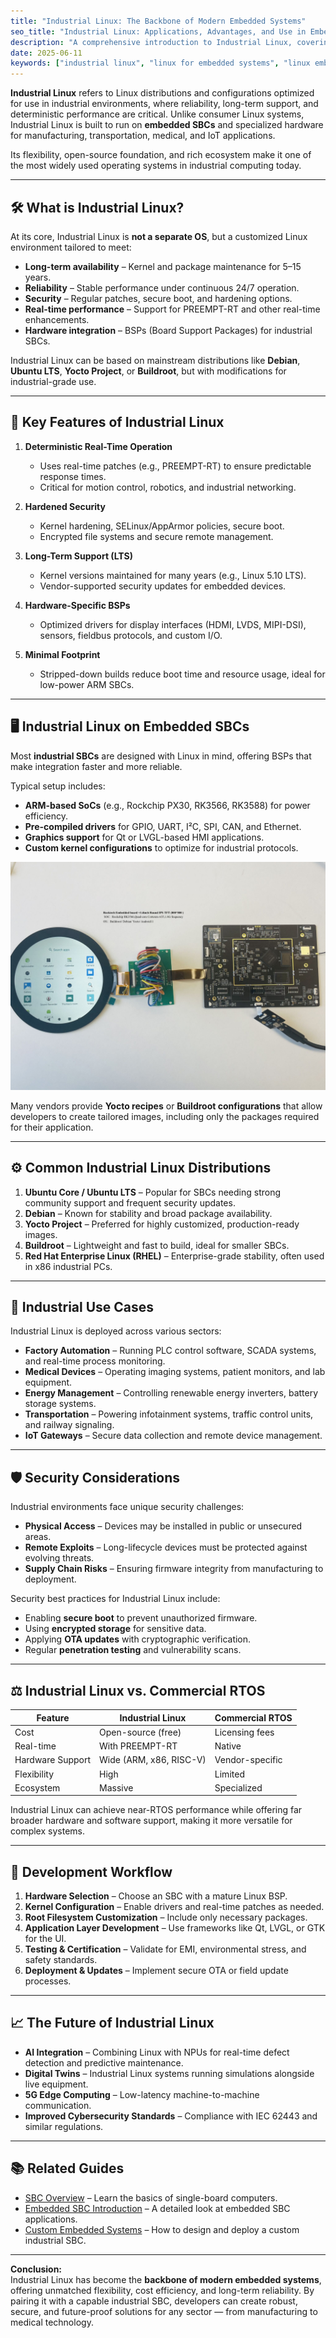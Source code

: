 ```yaml
---
title: "Industrial Linux: The Backbone of Modern Embedded Systems"
seo_title: "Industrial Linux: Applications, Advantages, and Use in Embedded SBCs"
description: "A comprehensive introduction to Industrial Linux, covering its features, advantages, and why it's a preferred OS for industrial embedded single-board computers (SBCs)."
date: 2025-06-11
keywords: ["industrial linux", "linux for embedded systems", "linux embedded sbc", "real-time linux", "industrial automation linux", "embedded linux board"]
---
```


**Industrial Linux** refers to Linux distributions and configurations optimized for use in industrial environments, where reliability, long-term support, and deterministic performance are critical. Unlike consumer Linux systems, Industrial Linux is built to run on **embedded SBCs** and specialized hardware for manufacturing, transportation, medical, and IoT applications.

Its flexibility, open-source foundation, and rich ecosystem make it one of the most widely used operating systems in industrial computing today.

---

## 🛠 What is Industrial Linux?

At its core, Industrial Linux is **not a separate OS**, but a customized Linux environment tailored to meet:

- **Long-term availability** – Kernel and package maintenance for 5–15 years.
- **Reliability** – Stable performance under continuous 24/7 operation.
- **Security** – Regular patches, secure boot, and hardening options.
- **Real-time performance** – Support for PREEMPT-RT and other real-time enhancements.
- **Hardware integration** – BSPs (Board Support Packages) for industrial SBCs.

Industrial Linux can be based on mainstream distributions like **Debian**, **Ubuntu LTS**, **Yocto Project**, or **Buildroot**, but with modifications for industrial-grade use.

---

## 🧩 Key Features of Industrial Linux

1. **Deterministic Real-Time Operation**  
   - Uses real-time patches (e.g., PREEMPT-RT) to ensure predictable response times.
   - Critical for motion control, robotics, and industrial networking.

2. **Hardened Security**  
   - Kernel hardening, SELinux/AppArmor policies, secure boot.
   - Encrypted file systems and secure remote management.

3. **Long-Term Support (LTS)**  
   - Kernel versions maintained for many years (e.g., Linux 5.10 LTS).
   - Vendor-supported security updates for embedded devices.

4. **Hardware-Specific BSPs**  
   - Optimized drivers for display interfaces (HDMI, LVDS, MIPI-DSI), sensors, fieldbus protocols, and custom I/O.

5. **Minimal Footprint**  
   - Stripped-down builds reduce boot time and resource usage, ideal for low-power ARM SBCs.

---

## 🖥 Industrial Linux on Embedded SBCs

Most **industrial SBCs** are designed with Linux in mind, offering BSPs that make integration faster and more reliable.

Typical setup includes:

- **ARM-based SoCs** (e.g., Rockchip PX30, RK3566, RK3588) for power efficiency.
- **Pre-compiled drivers** for GPIO, UART, I²C, SPI, CAN, and Ethernet.
- **Graphics support** for Qt or LVGL-based HMI applications.
- **Custom kernel configurations** to optimize for industrial protocols.

![Rockchip RK3566 Industrial Linux SBC](/images/RK3566-S9.jpeg "Industrial SBC running Linux for factory automation")

Many vendors provide **Yocto recipes** or **Buildroot configurations** that allow developers to create tailored images, including only the packages required for their application.

---

## ⚙ Common Industrial Linux Distributions

1. **Ubuntu Core / Ubuntu LTS** – Popular for SBCs needing strong community support and frequent security updates.
2. **Debian** – Known for stability and broad package availability.
3. **Yocto Project** – Preferred for highly customized, production-ready images.
4. **Buildroot** – Lightweight and fast to build, ideal for smaller SBCs.
5. **Red Hat Enterprise Linux (RHEL)** – Enterprise-grade stability, often used in x86 industrial PCs.

---

## 🔌 Industrial Use Cases

Industrial Linux is deployed across various sectors:

- **Factory Automation** – Running PLC control software, SCADA systems, and real-time process monitoring.
- **Medical Devices** – Operating imaging systems, patient monitors, and lab equipment.
- **Energy Management** – Controlling renewable energy inverters, battery storage systems.
- **Transportation** – Powering infotainment systems, traffic control units, and railway signaling.
- **IoT Gateways** – Secure data collection and remote device management.

---

## 🛡 Security Considerations

Industrial environments face unique security challenges:

- **Physical Access** – Devices may be installed in public or unsecured areas.
- **Remote Exploits** – Long-lifecycle devices must be protected against evolving threats.
- **Supply Chain Risks** – Ensuring firmware integrity from manufacturing to deployment.

Security best practices for Industrial Linux include:

- Enabling **secure boot** to prevent unauthorized firmware.
- Using **encrypted storage** for sensitive data.
- Applying **OTA updates** with cryptographic verification.
- Regular **penetration testing** and vulnerability scans.

---

## ⚖ Industrial Linux vs. Commercial RTOS

| Feature | Industrial Linux | Commercial RTOS |
|---------|------------------|-----------------|
| Cost | Open-source (free) | Licensing fees |
| Real-time | With PREEMPT-RT | Native |
| Hardware Support | Wide (ARM, x86, RISC-V) | Vendor-specific |
| Flexibility | High | Limited |
| Ecosystem | Massive | Specialized |

Industrial Linux can achieve near-RTOS performance while offering far broader hardware and software support, making it more versatile for complex systems.

---

## 🧠 Development Workflow

1. **Hardware Selection** – Choose an SBC with a mature Linux BSP.
2. **Kernel Configuration** – Enable drivers and real-time patches as needed.
3. **Root Filesystem Customization** – Include only necessary packages.
4. **Application Layer Development** – Use frameworks like Qt, LVGL, or GTK for the UI.
5. **Testing & Certification** – Validate for EMI, environmental stress, and safety standards.
6. **Deployment & Updates** – Implement secure OTA or field update processes.

---

## 📈 The Future of Industrial Linux

- **AI Integration** – Combining Linux with NPUs for real-time defect detection and predictive maintenance.
- **Digital Twins** – Industrial Linux systems running simulations alongside live equipment.
- **5G Edge Computing** – Low-latency machine-to-machine communication.
- **Improved Cybersecurity Standards** – Compliance with IEC 62443 and similar regulations.

---

## 📚 Related Guides

- [SBC Overview](/posts/sbc-overview/) – Learn the basics of single-board computers.  
- [Embedded SBC Introduction](/posts/embedded-sbc-intro/) – A detailed look at embedded SBC applications.  
- [Custom Embedded Systems](/posts/custom-embedded-systems/) – How to design and deploy a custom industrial SBC.

---

**Conclusion:**  
Industrial Linux has become the **backbone of modern embedded systems**, offering unmatched flexibility, cost efficiency, and long-term reliability. By pairing it with a capable industrial SBC, developers can create robust, secure, and future-proof solutions for any sector — from manufacturing to medical technology.